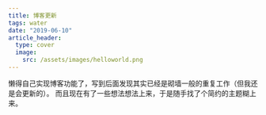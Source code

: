 ```yaml
---
title: 博客更新
tags: water
date: "2019-06-10"
article_header:
  type: cover
  image:
    src: /assets/images/helloworld.png
---
```


懒得自己实现博客功能了，写到后面发现其实已经是砌墙一般的重复工作（但我还是会更新的）。
而且现在有了一些想法想法上来，于是随手找了个简约的主题糊上来。
